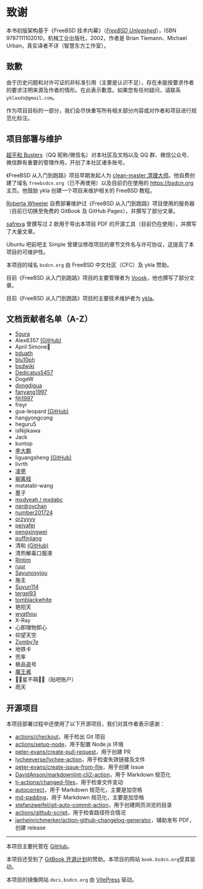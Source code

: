 # 致谢

本书初版架构基于《FreeBSD 技术内幕》（*[FreeBSD Unleashed](https://www.amazon.com/FreeBSD-Unleashed-2nd-Brian-Tiemann/dp/0672324563)*），ISBN 9787111102010，机械工业出版社，2002，作者是 Brian Tiemann、Michael Urban，真实译者不详（智慧东方工作室）。

## 致歉

由于历史问题和对许可证的非标准引用（主要是认识不足），存在未能按要求作者的要求注明来源及作者的情形。在此表示歉意。如果您有任何疑问，请联系 `yklaxds@gmail.com`。

作为项目目标的一部分，我们会尽快重写所有相关部分内容或对作者和项目进行规范化标注。

## 项目部署与维护

[超平和 Busters](https://github.com/banbo96)（QQ 昵称/微信名）对本社区及文档以及 QQ 群、微信公众号、微信群有重要的管理作用，开创了本社区诸多账号。

《FreeBSD 从入门到跑路》项目早期发起人为 [clean-master 清理大师](https://github.com/clean-master)。他自费创建了域名 `freebsdcn.org`（已不再使用）以及目前仍在使用的 <https://bsdcn.org> 主页。他鼓励 ykla 创建一个项目来维护相关的 FreeBSD 教程。

[Roberta Wheeler](https://github.com/rowheel) 自费部署维护过《FreeBSD 从入门到跑路》项目使用的服务器（目前已切换至免费的 GitBook 及 GitHub Pages），并撰写了部分文章。

[safreya](https://github.com/safreya) 曾撰写过 2 款用于导出本项目 PDF 的开源工具（目前仍在使用），并撰写了大量文章。

Ubuntu 吧前吧主 Simple 曾建议修改项目的章节文件名与许可协议，这提高了本项目的可维护性。

本项目的域名 `bsdcn.org` 由 FreeBSD 中文社区（CFC）及 ykla 赞助。

目前《FreeBSD 从入门到跑路》项目的主要管理者为 [Voosk](https://github.com/MilkGolium)，他也撰写了部分文章。

目前《FreeBSD 从入门到跑路》项目的主要技术维护者为  [ykla](https://github.com/ykla)。

## 文档贡献者名单（A-Z）

- [5gura](https://github.com/5gura)  
- Alex6357 [(GitHub)](https://github.com/Alex6357)  
- April Simone🍥  
- [bduath](https://github.com/bduath)  
- [blu10ph](https://github.com/blu10ph)  
- [bsdwiki](https://github.com/bsdwiki)  
- [Dedicatus5457](https://github.com/Dedicatus5457)  
- DogeW  
- [dongdigua](https://github.com/dongdigua)  
- [fanyang1997](https://github.com/fanyang1997)  
- [fjh1997](https://github.com/fjh1997)  
- freyr  
- gua-leopard [(GitHub)](https://github.com/gua-leopard)  
- hangyongcong  
- heguru5  
- isNijikawa  
- Jack  
- kuntop  
- [李大鹏](https://dapeng.li/)  
- liguangsheng [(GitHub)](https://github.com/liguangsheng)  
- livrth  
- [凌莞](https://clansty.com)  
- [柳离枝](https://github.com/liulitchi)  
- matatabi-wang  
- 墨子  
- [mxdyeah / mxdabc](https://mxdyeah.top/)  
- [nerdroychan](https://github.com/nerdroychan)  
- [number201724](https://github.com/number201724)  
- [orzyyyy](https://github.com/orzyyyy)  
- [peiyafei](https://github.com/peiyafei)  
- [pengxingwei](https://github.com/pengxingwei)  
- [puffinjiang](https://github.com/puffinjiang)  
- 清和 [(GitHub)](https://github.com/qinghecyn)  
- 清热解毒口服液  
- [Rintim](https://github.com/Rintim)  
- [ruur](https://github.com/ruur)  
- [Sayunosyjou](https://github.com/Sayunosyjou)  
- 施主  
- [Suyun114](https://github.com/Suyun114)  
- [tergel93](https://github.com/tergel93)  
- [tomblackwhite](https://github.com/tomblackwhite)  
- 艳阳天  
- [wyathou](https://github.com/wyathou)  
- X-Ray  
- 心即理物即心  
- 仰望天空  
- [Zomby7e](https://github.com/Zomby7e)  
- 地铁卡  
- 兜率  
- 极品盗号  
- [魔王酱](https://github.com/maou-sama-desu)  
- 🎀🌸星不萌🌸🎀（贴吧账户）  
- 雨天
  
## 开源项目

本项目部署过程中还使用了以下开源项目，我们对其作者表示感谢：

- [actions/checkout](https://github.com/actions/checkout)，用于检出 Git 项目
- [actions/setup-node](https://github.com/actions/setup-node)，用于配置 Node.js 环境
- [peter-evans/create-pull-request](https://github.com/peter-evans/create-pull-request)，用于创建 PR
- [lycheeverse/lychee-action](https://github.com/lycheeverse/lychee-action)，用于检查失效链接及文件
- [peter-evans/create-issue-from-file](https://github.com/peter-evans/create-issue-from-file)，用于创建 Issue
- [DavidAnson/markdownlint-cli2-action](https://github.com/DavidAnson/markdownlint-cli2-action)，用于 Markdown 规范化
- [tj-actions/changed-files](https://github.com/tj-actions/changed-files)，用于检查文件变动
- [autocorrect](https://github.com/huacnlee/autocorrect)，用于 Markdown 规范化，主要是加空格
- [md-padding](https://github.com/harttle/md-padding)，用于 Markdown 规范化，主要是加空格
- [stefanzweifel/git-auto-commit-action](https://github.com/stefanzweifel/git-auto-commit-action)，用于创建网页浏览的目录
- [actions/github-script](https://github.com/actions/github-script)，用于检查路径符合情况
- [janheinrichmerker/action-github-changelog-generator](https://github.com/janheinrichmerker/action-github-changelog-generator)，辅助发布 PDF，创建 release

---

本项目主要托管在 [GitHub](https://GitHub.com)。

本项目还受到了 [GitBook 开源计划](https://www.gitbook.com/solutions/open-source)的赞助。本项目的网站 `book.bsdcn.org`受其驱动。

本项目的镜像网站 `docs.bsdcn.org` 由 [VitePress](https://vitejs.cn/vitepress/) 驱动。

